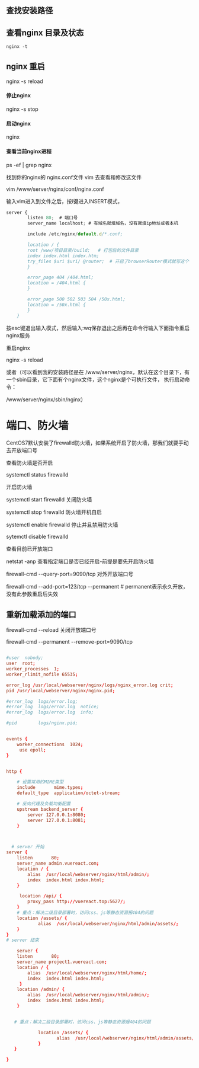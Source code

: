 ## 查找安装路径

## 查看nginx 目录及状态
```js
nginx -t
```

## nginx 重启
nginx -s reload

#### 停止nginx
nginx -s stop


#### 启动nginx
nginx 


#### 查看当前nginx进程

ps -ef | grep nginx



找到你的nginx的 nginx.conf文件 vim 去查看和修改这文件

vim /www/server/nginx/conf/nginx.conf

输入vim进入到文件之后，按i键进入INSERT模式，
```js
server {
        listen 80;  # 端口号
        server_name localhost; # 有域名就填域名，没有就填ip地址或者本机

        include /etc/nginx/default.d/*.conf;

        location / {
        root /www/项目目录/build;   # 打包后的文件目录
        index index.html index.htm;
        try_files $uri $uri/ @router;  # 开启了browserRouter模式就写这个
        }

        error_page 404 /404.html;
        location = /404.html {
        }

        error_page 500 502 503 504 /50x.html;
        location = /50x.html {
        }
    }

```


按esc键退出输入模式，然后输入:wq保存退出之后再在命令行输入下面指令重启nginx服务

重启nginx

nginx -s reload


或者（可以看到我的安装路径是在 /www/server/nginx，默认在这个目录下，有一个sbin目录，它下面有个nginx文件，这个nginx是个可执行文件，
执行启动命令：

/www/server/nginx/sbin/nginx）




# 端口、防火墙
CentOS7默认安装了firewalld防火墙，如果系统开启了防火墙，那我们就要手动去开放端口号

查看防火墙是否开启

systemctl status firewalld

开启防火墙

systemctl start firewalld
关闭防火墙

systemctl stop firewalld
防火墙开机自启

systemctl enable firewalld
停止并且禁用防火墙

sytemctl disable firewalld


查看目前已开放端口

netstat -anp
查看指定端口是否已经开启-前提是要先开启防火墙

firewall-cmd --query-port=9090/tcp
对外开放端口号

firewall-cmd --add-port=123/tcp --permanent # permanent表示永久开放，没有此参数重启后失效
## 重新加载添加的端口
firewall-cmd --reload
关闭开放端口号

firewall-cmd --permanent --remove-port=9090/tcp




```conf

#user  nobody;
user  root;
worker_processes  1;
worker_rlimit_nofile 65535;

error_log /usr/local/webserver/nginx/logs/nginx_error.log crit;
pid /usr/local/webserver/nginx/nginx.pid;

#error_log  logs/error.log;
#error_log  logs/error.log  notice;
#error_log  logs/error.log  info;

#pid        logs/nginx.pid;


events {
    worker_connections  1024;
     use epoll;
}


http {

    # 设置常用的MIME类型
    include       mime.types;
    default_type  application/octet-stream;

    # 反向代理及负载均衡配置
    upstream backend_server {
        server 127.0.0.1:8080;
        server 127.0.0.1:8081;
    }



  # server 开始
server {
    listen       80;
    server_name admin.vuereact.com;
    location / {
        alias  /usr/local/webserver/nginx/html/admin/;
        index  index.html index.html;
    }

     location /api/ {
        proxy_pass http://vuereact.top:5627/;
    }
    # 重点：解决二级目录部署时，访问css、js等静态资源报404的问题
    location /assets/ {
            alias  /usr/local/webserver/nginx/html/admin/assets/;
    }
}
# server 结束

    server {
    listen       80;
    server_name project1.vuereact.com;
    location / {
        alias  /usr/local/webserver/nginx/html/home/;
        index  index.html index.html;
     }
    location /admin/ {
        alias  /usr/local/webserver/nginx/html/admin/;
        index  index.html index.html;
    }


   # 重点：解决二级目录部署时，访问css、js等静态资源报404的问题

            location /assets/ {
                   alias  /usr/local/webserver/nginx/html/admin/assets/;
            }
   }

}                               
```